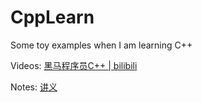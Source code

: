 # CppLearn
Some toy examples when I am learning C++

Videos: [黑马程序员C++ | bilibili](https://www.bilibili.com/video/BV1et411b73Z/?spm_id_from=333.999.0.0&vd_source=c15057271a519c1b36b7cc925e8cd5df)

Notes: [讲义](https://github.com/Blitzer207/C-Resource)
